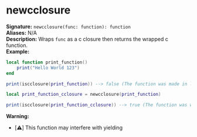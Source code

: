 # newcclosure
**Signature:** `newcclosure(func: function): function` <br>
**Aliases:** N/A <br>
**Description:** Wraps `func` as a c closure then returns the wrapped c function. <br>
**Example:**
```lua
local function print_function()
    print("Hello World 123")
end

print(iscclosure(print_function)) --> false (The function was made in lua)

local print_function_cclosure = newcclosure(print_function)

print(iscclosure(print_function_cclosure)) --> true (The function was wrapped in a cclosure)
```

**Warning:**
- [⚠️] This function may interfere with yielding
